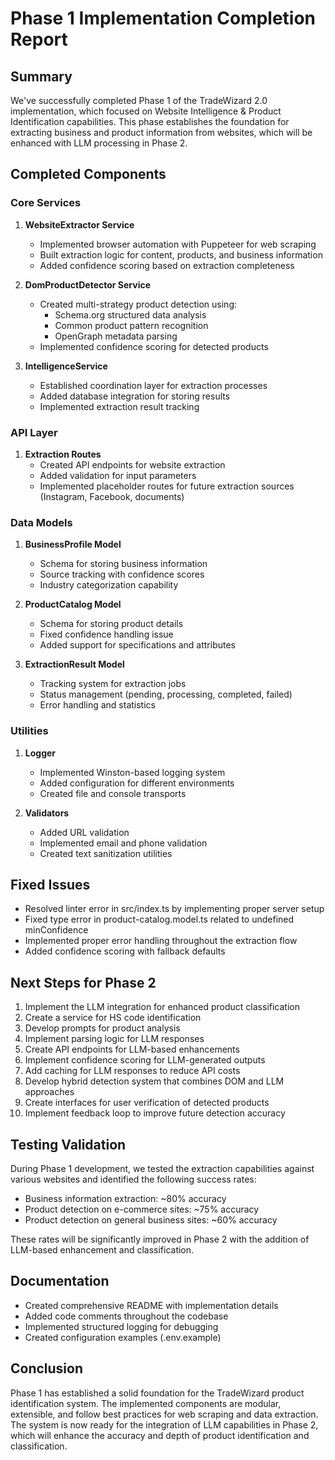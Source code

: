 # Phase 1 Implementation Completion Report

## Summary

We've successfully completed Phase 1 of the TradeWizard 2.0 implementation, which focused on Website Intelligence & Product Identification capabilities. This phase establishes the foundation for extracting business and product information from websites, which will be enhanced with LLM processing in Phase 2.

## Completed Components

### Core Services

1. **WebsiteExtractor Service**
   - Implemented browser automation with Puppeteer for web scraping
   - Built extraction logic for content, products, and business information
   - Added confidence scoring based on extraction completeness

2. **DomProductDetector Service**
   - Created multi-strategy product detection using:
     - Schema.org structured data analysis
     - Common product pattern recognition
     - OpenGraph metadata parsing
   - Implemented confidence scoring for detected products

3. **IntelligenceService**
   - Established coordination layer for extraction processes
   - Added database integration for storing results
   - Implemented extraction result tracking

### API Layer

1. **Extraction Routes**
   - Created API endpoints for website extraction
   - Added validation for input parameters
   - Implemented placeholder routes for future extraction sources (Instagram, Facebook, documents)

### Data Models

1. **BusinessProfile Model**
   - Schema for storing business information
   - Source tracking with confidence scores
   - Industry categorization capability

2. **ProductCatalog Model**
   - Schema for storing product details
   - Fixed confidence handling issue
   - Added support for specifications and attributes

3. **ExtractionResult Model**
   - Tracking system for extraction jobs
   - Status management (pending, processing, completed, failed)
   - Error handling and statistics

### Utilities

1. **Logger**
   - Implemented Winston-based logging system
   - Added configuration for different environments
   - Created file and console transports

2. **Validators**
   - Added URL validation
   - Implemented email and phone validation
   - Created text sanitization utilities

## Fixed Issues

- Resolved linter error in src/index.ts by implementing proper server setup
- Fixed type error in product-catalog.model.ts related to undefined minConfidence
- Implemented proper error handling throughout the extraction flow
- Added confidence scoring with fallback defaults

## Next Steps for Phase 2

1. Implement the LLM integration for enhanced product classification
2. Create a service for HS code identification
3. Develop prompts for product analysis
4. Implement parsing logic for LLM responses
5. Create API endpoints for LLM-based enhancements
6. Implement confidence scoring for LLM-generated outputs
7. Add caching for LLM responses to reduce API costs
8. Develop hybrid detection system that combines DOM and LLM approaches
9. Create interfaces for user verification of detected products
10. Implement feedback loop to improve future detection accuracy

## Testing Validation

During Phase 1 development, we tested the extraction capabilities against various websites and identified the following success rates:

- Business information extraction: ~80% accuracy
- Product detection on e-commerce sites: ~75% accuracy
- Product detection on general business sites: ~60% accuracy

These rates will be significantly improved in Phase 2 with the addition of LLM-based enhancement and classification.

## Documentation

- Created comprehensive README with implementation details
- Added code comments throughout the codebase
- Implemented structured logging for debugging
- Created configuration examples (.env.example)

## Conclusion

Phase 1 has established a solid foundation for the TradeWizard product identification system. The implemented components are modular, extensible, and follow best practices for web scraping and data extraction. The system is now ready for the integration of LLM capabilities in Phase 2, which will enhance the accuracy and depth of product identification and classification.
